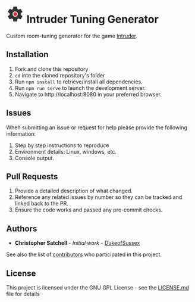 # ![Logo](/public/img/icons/logo-gray.svg "Logo") Intruder Tuning Generator

Custom room-tuning generator for the game [Intruder](https://intruder.superbossgames.com).

## Installation
1. Fork and clone this repository
2. ```cd``` into the cloned repository's folder
4. Run ```npm install``` to retrieve/install all dependencies.
5. Run ```npm run serve``` to launch the development server.
7. Navigate to http://localhost:8080 in your preferred browser.


## Issues
When submitting an issue or request for help please provide the following information:

1. Step by step instructions to reproduce
2. Environment details: Linux, windows, etc.
3. Console output.

## Pull Requests

1. Provide a detailed description of what changed.  
2. Reference any related issues by number so they can be tracked and linked back to the PR.
3. Ensure the code works and passed any pre-commit checks.

## Authors

* **Christopher Satchell** - *Initial work* - [DukeofSussex](https://github.com/dukeofsussex)

See also the list of [contributors](https://github.com/your/project/contributors) who participated in this project.

## License

This project is licensed under the GNU GPL License - see the [LICENSE.md](LICENSE.md) file for details
